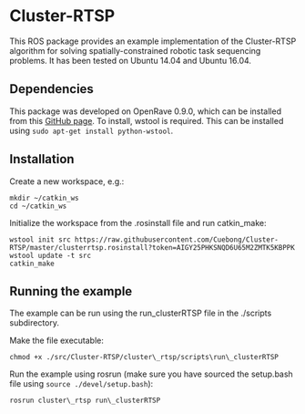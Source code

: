 # Cluster-RTSP
This ROS package provides an example implementation of the Cluster-RTSP algorithm for solving spatially-constrained robotic task sequencing problems. It has been tested on Ubuntu 14.04 and Ubuntu 16.04.

## Dependencies
This package was developed on OpenRave 0.9.0, which can be installed from this [GitHub page](https://github.com/crigroup/openrave-installation).
To install, wstool is required. This can be installed using `sudo apt-get install python-wstool`.


## Installation
Create a new workspace, e.g.:

```
mkdir ~/catkin_ws
cd ~/catkin_ws
```

Initialize the workspace from the .rosinstall file and run catkin_make:
```
wstool init src https://raw.githubusercontent.com/Cuebong/Cluster-RTSP/master/clusterrtsp.rosinstall?token=AIGY25PHKSNQD6U65M2ZMTK5KBPPK
wstool update -t src
catkin_make
```

## Running the example
The example can be run using the run_clusterRTSP file in the ./scripts subdirectory.

Make the file executable:
```
chmod +x ./src/Cluster-RTSP/cluster\_rtsp/scripts\run\_clusterRTSP
```

Run the example using rosrun (make sure you have sourced the setup.bash file using `source ./devel/setup.bash`):

```
rosrun cluster\_rtsp run\_clusterRTSP
```
